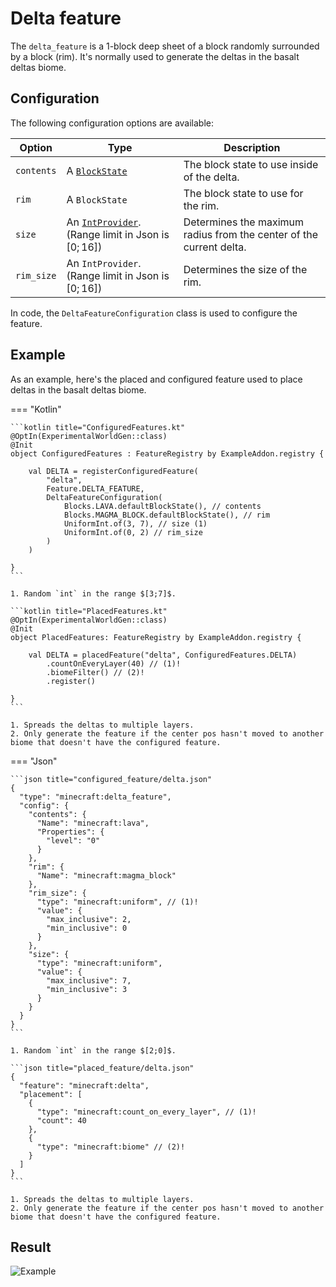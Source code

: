 # Delta feature

The `delta_feature` is a 1-block deep sheet of a block randomly surrounded by a block (rim). It's normally used to generate
the deltas in the basalt deltas biome.

## Configuration

The following configuration options are available:

| Option     | Type                                                                                              | Description                                                         |
|------------|---------------------------------------------------------------------------------------------------|---------------------------------------------------------------------|
| `contents` | A [`BlockState`](../../block-state.md)                                                            | The block state to use inside of the delta.                         |
| `rim`      | A `BlockState`                                                                                    | The block state to use for the rim.                                 |
| `size`     | An [`IntProvider`](../../types/number-provider.md#intprovider). (Range limit in Json is $[0;16]$) | Determines the maximum radius from the center of the current delta. |
| `rim_size` | An `IntProvider`. (Range limit in Json is $[0;16]$)                                               | Determines the size of the rim.                                     |

In code, the `DeltaFeatureConfiguration` class is used to configure the feature.

## Example

As an example, here's the placed and configured feature used to place deltas in the basalt deltas biome.

=== "Kotlin"

    ```kotlin title="ConfiguredFeatures.kt"
    @OptIn(ExperimentalWorldGen::class)
    @Init
    object ConfiguredFeatures : FeatureRegistry by ExampleAddon.registry {
    
        val DELTA = registerConfiguredFeature(
            "delta",
            Feature.DELTA_FEATURE,
            DeltaFeatureConfiguration(
                Blocks.LAVA.defaultBlockState(), // contents
                Blocks.MAGMA_BLOCK.defaultBlockState(), // rim
                UniformInt.of(3, 7), // size (1)
                UniformInt.of(0, 2) // rim_size
            )
        )
    
    }
    ```

    1. Random `int` in the range $[3;7]$.
    
    ```kotlin title="PlacedFeatures.kt"
    @OptIn(ExperimentalWorldGen::class)
    @Init
    object PlacedFeatures: FeatureRegistry by ExampleAddon.registry {
    
        val DELTA = placedFeature("delta", ConfiguredFeatures.DELTA)
            .countOnEveryLayer(40) // (1)!
            .biomeFilter() // (2)!
            .register()
    
    }
    ```

    1. Spreads the deltas to multiple layers.
    2. Only generate the feature if the center pos hasn't moved to another biome that doesn't have the configured feature.

=== "Json"

    ```json title="configured_feature/delta.json"
    {
      "type": "minecraft:delta_feature",
      "config": {
        "contents": {
          "Name": "minecraft:lava",
          "Properties": {
            "level": "0"
          }
        },
        "rim": {
          "Name": "minecraft:magma_block"
        },
        "rim_size": {
          "type": "minecraft:uniform", // (1)!
          "value": {
            "max_inclusive": 2,
            "min_inclusive": 0
          }
        },
        "size": {
          "type": "minecraft:uniform",
          "value": {
            "max_inclusive": 7,
            "min_inclusive": 3
          }
        }
      }
    }
    ```

    1. Random `int` in the range $[2;0]$.

    ```json title="placed_feature/delta.json"
    {
      "feature": "minecraft:delta",
      "placement": [
        {
          "type": "minecraft:count_on_every_layer", // (1)!
          "count": 40
        },
        {
          "type": "minecraft:biome" // (2)!
        }
      ]
    }
    ```

    1. Spreads the deltas to multiple layers.
    2. Only generate the feature if the center pos hasn't moved to another biome that doesn't have the configured feature.

## Result

![Example](https://i.imgur.com/Bfy18m5.gif)